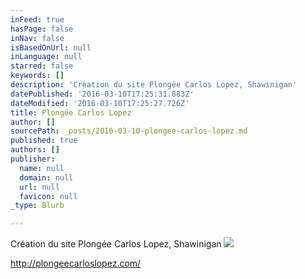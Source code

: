 ```yaml
---
inFeed: true
hasPage: false
inNav: false
isBasedOnUrl: null
inLanguage: null
starred: false
keywords: []
description: 'Création du site Plongée Carlos Lopez, Shawinigan'
datePublished: '2016-03-10T17:25:31.883Z'
dateModified: '2016-03-10T17:25:27.726Z'
title: Plongée Carlos Lopez
author: []
sourcePath: _posts/2016-03-10-plongee-carlos-lopez.md
published: true
authors: []
publisher:
  name: null
  domain: null
  url: null
  favicon: null
_type: Blurb

---
```

Création du site Plongée Carlos Lopez, Shawinigan
![](https://s3-us-west-2.amazonaws.com/the-grid-img/p/961220b3b9a779d2f2cebf5a0d815aeb87336f9e.jpg)

http://plongeecarloslopez.com/